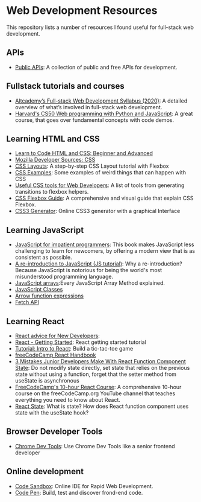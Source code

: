 # Web Development Resources
This repository lists a number of resources I found useful for full-stack web development.

## APIs
- [Public APIs](https://public-apis.xyz/): A collection of public and free APIs for development.

## Fullstack tutorials and courses
- [Altcademy’s Full-stack Web Development Syllabus (2020)](https://www.altcademy.com/syllabus/full-stack-web-development): A detailed overview of what’s involved in full-stack web development.
- [Harvard's CS50 Web programming with Python and JavaScript](https://cs50.harvard.edu/web/2020/): A great course, that goes over fundamental concepts with code demos.

## Learning HTML and CSS
- [Learn to Code HTML and CSS: Beginner and Advanced](https://learn.shayhowe.com/) 
- [Mozilla Developer Sources: CSS](https://developer.mozilla.org/en-US/docs/Web/CSS)
- [CSS Layouts](https://daveceddia.com/implement-a-design-with-css/): A step-by-step CSS Layout tutorial with Flexbox
- [CSS Examples](https://css-examples.wizardzines.com/): Some examples of weird things that can happen with CSS
- [Useful CSS tools for Web Developers](https://levelup.gitconnected.com/9-useful-css-tools-for-web-developers-4ae3e8747b8a): A list of tools from generating transitions to flexbox helpers.
- [CSS Flexbox Guide](https://css-tricks.com/snippets/css/a-guide-to-flexbox/): A comprehensive and visual guide that explain CSS Flexbox.
- [CSS3 Generator](https://enjoycss.com/): Online CSS3 generator with a graphical Interface

## Learning JavaScript
- [JavaScript for impatient programmers](https://exploringjs.com/impatient-js/): This book makes JavaScript less challenging to learn for newcomers, by offering a modern view that is as consistent as possible.
- [A re-introduction to JavaScript (JS tutorial)](https://developer.mozilla.org/en-US/docs/Web/JavaScript/A_re-introduction_to_JavaScript): Why a re-introduction? Because JavaScript is notorious for being the world's most misunderstood programming language.
- [JavaScript arrays](https://medium.com/better-programming/every-javascript-array-method-a50905f916bd):Every JavaScript Array Method explained.
- [JavaScript Classes](https://developer.mozilla.org/en-US/docs/Web/JavaScript/Reference/Classes)
- [Arrow function expressions](https://developer.mozilla.org/en-US/docs/Web/JavaScript/Reference/Functions/Arrow_functions)
- [Fetch API](https://developer.mozilla.org/en-US/docs/Web/API/Fetch_API/Using_Fetch)

## Learning React 
- [React advice for New Developers](https://medium.com/javascript-in-plain-english/i-read-the-entire-react-api-here-is-my-advice-to-new-developers-d040507e6c23): 
- [React - Getting Started](https://daveceddia.com/react-getting-started-tutorial): React getting started tutorial
- [Tutorial: Intro to React](https://reactjs.org/tutorial/tutorial.html): Build a tic-tac-toe game
- [freeCodeCamp React Handbook](https://www.freecodecamp.org/news/the-react-handbook-b71c27b0a795/)
- [3 Mistakes Junior Developers Make With React Function Component State](https://medium.com/better-programming/3-mistakes-junior-developers-make-with-react-function-component-state-8a744ab99a0d): Do not modify state directly, set state that relies on the previous state without using a function, forget that the setter method from useState is asynchronous
- [FreeCodeCamp's 10-hour React Course](https://www.freecodecamp.org/news/react-10-hour-course/): A comprehensive 10-hour course on the freeCodeCamp.org YouTube channel that teaches everything you need to know about React.
- [React State](https://www.freecodecamp.org/news/react-state/): What is state? How does React function component uses state with the useState hook?

## Browser Developer Tools 
- [Chrome Dev Tools](https://medium.com/javascript-in-plain-english/use-chrome-devtools-like-a-senior-frontend-developer-99a4740674): Use Chrome Dev Tools like a senior frontend developer

## Online development
- [Code Sandbox](https://codesandbox.io/): Online IDE for Rapid Web Development.
- [Code Pen](https://codepen.io/): Build, test and discover frond-end code.
